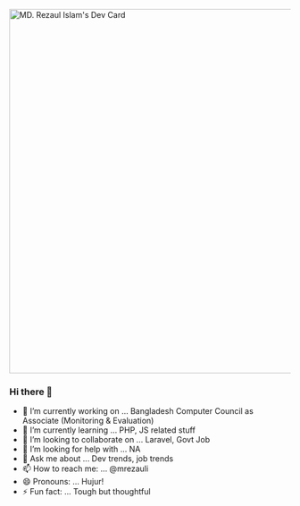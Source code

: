 <a href="https://app.daily.dev/rezaulcsembstu"><img src="https://api.daily.dev/devcards/v2/HO8hdGGR3Ck6RTdg4zfxQ.png?r=tp6&type=wide" width="652" alt="MD. Rezaul Islam's Dev Card"/></a>

### Hi there 👋

<!--
**mrezauli/mrezauli** is a ✨ _special_ ✨ repository because its `README.md` (this file) appears on your GitHub profile.

Here are some ideas to get you started:
-->
- 🔭 I’m currently working on ... Bangladesh Computer Council as Associate (Monitoring & Evaluation) 
- 🌱 I’m currently learning ... PHP, JS related stuff
- 👯 I’m looking to collaborate on ... Laravel, Govt Job
- 🤔 I’m looking for help with ... NA
- 💬 Ask me about ... Dev trends, job trends
- 📫 How to reach me: ... @mrezauli
- 😄 Pronouns: ... Hujur!
- ⚡ Fun fact: ... Tough but thoughtful

